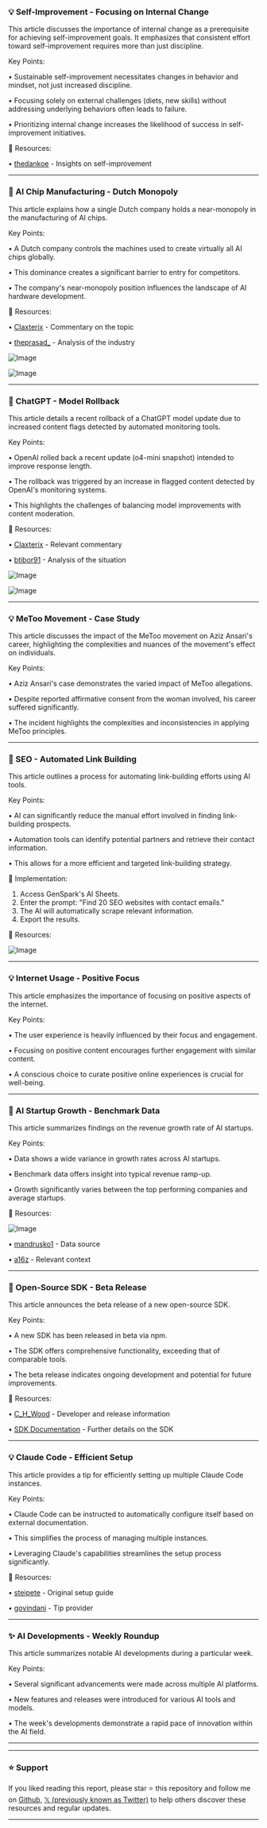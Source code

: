 ### 💡 Self-Improvement - Focusing on Internal Change

This article discusses the importance of internal change as a prerequisite for achieving self-improvement goals.  It emphasizes that consistent effort toward self-improvement requires more than just discipline.


Key Points:

•  Sustainable self-improvement necessitates changes in behavior and mindset, not just increased discipline.


•  Focusing solely on external challenges (diets, new skills) without addressing underlying behaviors often leads to failure.


•  Prioritizing internal change increases the likelihood of success in self-improvement initiatives.


🔗 Resources:

• [thedankoe](https://x.com/thedankoe) -  Insights on self-improvement


---

### 🤖 AI Chip Manufacturing - Dutch Monopoly

This article explains how a single Dutch company holds a near-monopoly in the manufacturing of AI chips.


Key Points:

• A Dutch company controls the machines used to create virtually all AI chips globally.


• This dominance creates a significant barrier to entry for competitors.


• The company's near-monopoly position influences the landscape of AI hardware development.



🔗 Resources:

• [Claxterix](https://x.com/Claxterix) - Commentary on the topic

• [theprasad_](https://x.com/theprasad_) - Analysis of the industry

![Image](https://pbs.twimg.com/media/Gsw4i7Kb0AEQzBo?format=jpg&name=small)

![Image](https://pbs.twimg.com/media/Gsw4jKeacAAGCyX?format=jpg&name=small)


---

### 🤖 ChatGPT - Model Rollback

This article details a recent rollback of a ChatGPT model update due to increased content flags detected by automated monitoring tools.


Key Points:

• OpenAI rolled back a recent update (o4-mini snapshot) intended to improve response length.


• The rollback was triggered by an increase in flagged content detected by OpenAI's monitoring systems.


• This highlights the challenges of balancing model improvements with content moderation.



🔗 Resources:

• [Claxterix](https://x.com/Claxterix) - Relevant commentary

• [btibor91](https://x.com/btibor91) - Analysis of the situation

![Image](https://pbs.twimg.com/media/Gs0yD3NaAAAhjRx?format=jpg&name=small)

![Image](https://pbs.twimg.com/media/Gs0uPuFa4AAa1gX?format=png&name=small)


---

### 💡 MeToo Movement - Case Study

This article discusses the impact of the MeToo movement on Aziz Ansari's career, highlighting the complexities and nuances of the movement's effect on individuals.


Key Points:

• Aziz Ansari's case demonstrates the varied impact of MeToo allegations.


•  Despite reported affirmative consent from the woman involved, his career suffered significantly.


• The incident highlights the complexities and inconsistencies in applying MeToo principles.



---

### 🚀 SEO - Automated Link Building

This article outlines a process for automating link-building efforts using AI tools.


Key Points:

• AI can significantly reduce the manual effort involved in finding link-building prospects.


• Automation tools can identify potential partners and retrieve their contact information.


• This allows for a more efficient and targeted link-building strategy.



🚀 Implementation:

1. Access GenSpark's AI Sheets.
2. Enter the prompt: "Find 20 SEO websites with contact emails."
3. The AI will automatically scrape relevant information.
4. Export the results.


🔗 Resources:

![Image](https://pbs.twimg.com/amplify_video_thumb/1931059559264862208/img/XWOyYamERiEmdj9_.jpg)


---

### 💡 Internet Usage - Positive Focus

This article emphasizes the importance of focusing on positive aspects of the internet.


Key Points:

•  The user experience is heavily influenced by their focus and engagement.


•  Focusing on positive content encourages further engagement with similar content.


•  A conscious choice to curate positive online experiences is crucial for well-being.


---

### 🤖 AI Startup Growth - Benchmark Data

This article summarizes findings on the revenue growth rate of AI startups.


Key Points:

• Data shows a wide variance in growth rates across AI startups.


• Benchmark data offers insight into typical revenue ramp-up.


•  Growth significantly varies between the top performing companies and average startups.



🔗 Resources:

![Image](https://pbs.twimg.com/amplify_video_thumb/1931011314920693760/img/kv5Pinfrn3eWbE43.jpg)

• [mandrusko1](https://x.com/mandrusko1) - Data source

• [a16z](https://x.com/a16z) - Relevant context



---

### 🤖 Open-Source SDK - Beta Release

This article announces the beta release of a new open-source SDK.


Key Points:

• A new SDK has been released in beta via npm.


• The SDK offers comprehensive functionality, exceeding that of comparable tools.


•  The beta release indicates ongoing development and potential for future improvements.


🔗 Resources:

• [C_H_Wood](https://x.com/C_H_Wood) -  Developer and release information

• [SDK Documentation](https://t.co/15oBjVDBMx) -  Further details on the SDK


---

### 💡 Claude Code - Efficient Setup

This article provides a tip for efficiently setting up multiple Claude Code instances.


Key Points:

•  Claude Code can be instructed to automatically configure itself based on external documentation.


•  This simplifies the process of managing multiple instances.


•  Leveraging Claude's capabilities streamlines the setup process significantly.


🔗 Resources:

• [steipete](https://steipete.me/posts/2025/commanding-your-claude-code-army) - Original setup guide

• [govindani](https://x.com/govindani) -  Tip provider



---

### ✨ AI Developments - Weekly Roundup

This article summarizes notable AI developments during a particular week.


Key Points:

•  Several significant advancements were made across multiple AI platforms.


•  New features and releases were introduced for various AI tools and models.


•  The week's developments demonstrate a rapid pace of innovation within the AI field.


---


---

### ⭐️ Support

If you liked reading this report, please star ⭐️ this repository and follow me on [Github](https://github.com/Drix10), [𝕏 (previously known as Twitter)](https://x.com/DRIX_10_) to help others discover these resources and regular updates.

---